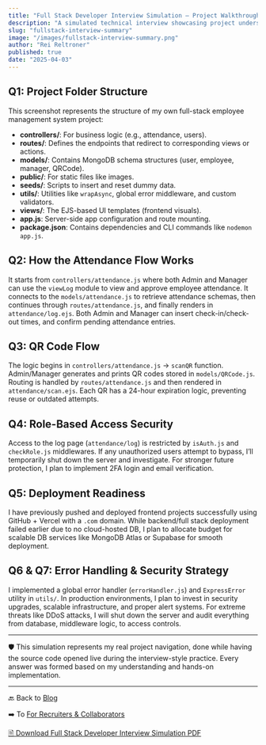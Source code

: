 ```yaml
---
title: "Full Stack Developer Interview Simulation – Project Walkthrough & Security Readiness"
description: "A simulated technical interview showcasing project understanding, structure, logic flow, deployment, and error handling of a full stack attendance management system."
slug: "fullstack-interview-summary"
image: "/images/fullstack-interview-summary.png"
author: "Rei Reltroner"
published: true
date: "2025-04-03"
---
```


## Q1: Project Folder Structure

This screenshot represents the structure of my own full-stack employee management system project:

- **controllers/**: For business logic (e.g., attendance, users).
- **routes/**: Defines the endpoints that redirect to corresponding views or actions.
- **models/**: Contains MongoDB schema structures (user, employee, manager, QRCode).
- **public/**: For static files like images.
- **seeds/**: Scripts to insert and reset dummy data.
- **utils/**: Utilities like `wrapAsync`, global error middleware, and custom validators.
- **views/**: The EJS-based UI templates (frontend visuals).
- **app.js**: Server-side app configuration and route mounting.
- **package.json**: Contains dependencies and CLI commands like `nodemon app.js`.

## Q2: How the Attendance Flow Works

It starts from `controllers/attendance.js` where both Admin and Manager can use the `viewLog` module to view and approve employee attendance. It connects to the `models/attendance.js` to retrieve attendance schemas, then continues through `routes/attendance.js`, and finally renders in `attendance/log.ejs`. Both Admin and Manager can insert check-in/check-out times, and confirm pending attendance entries.

## Q3: QR Code Flow

The logic begins in `controllers/attendance.js` → `scanQR` function. Admin/Manager generates and prints QR codes stored in `models/QRCode.js`. Routing is handled by `routes/attendance.js` and then rendered in `attendance/scan.ejs`. Each QR has a 24-hour expiration logic, preventing reuse or outdated attempts.

## Q4: Role-Based Access Security

Access to the log page (`attendance/log`) is restricted by `isAuth.js` and `checkRole.js` middlewares. If any unauthorized users attempt to bypass, I’ll temporarily shut down the server and investigate. For stronger future protection, I plan to implement 2FA login and email verification.

## Q5: Deployment Readiness

I have previously pushed and deployed frontend projects successfully using GitHub + Vercel with a `.com` domain. While backend/full stack deployment failed earlier due to no cloud-hosted DB, I plan to allocate budget for scalable DB services like MongoDB Atlas or Supabase for smooth deployment.

## Q6 & Q7: Error Handling & Security Strategy

I implemented a global error handler (`errorHandler.js`) and `ExpressError` utility in `utils/`. In production environments, I plan to invest in security upgrades, scalable infrastructure, and proper alert systems. For extreme threats like DDoS attacks, I will shut down the server and audit everything from database, middleware logic, to access controls.

---

🛡️ This simulation represents my real project navigation, done while having the source code opened live during the interview-style practice. Every answer was formed based on my understanding and hands-on implementation.

---

🔙 Back to [Blog](https://www.reltroner.com/blog)

➡️ To [For Recruiters & Collaborators](https://www.reltroner.com/blog/for-recruiters)

[🗎 Download Full Stack Developer Interview Simulation PDF](/files/fullstack-interview-summary.pdf)